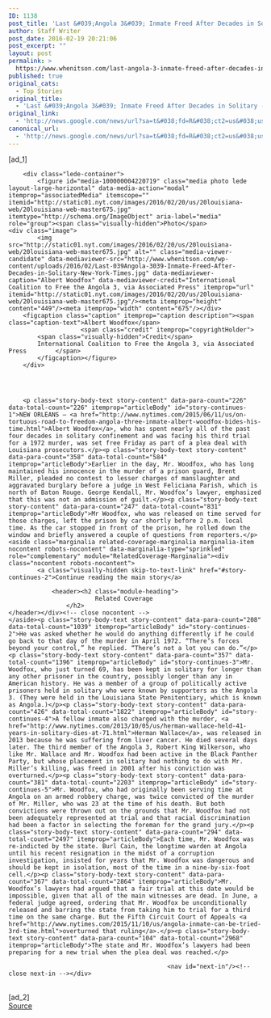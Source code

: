 ```yaml
---
ID: 1138
post_title: 'Last &#039;Angola 3&#039; Inmate Freed After Decades in Solitary &#8211; New York Times'
author: Staff Writer
post_date: 2016-02-19 20:21:06
post_excerpt: ""
layout: post
permalink: >
  https://www.whenitson.com/last-angola-3-inmate-freed-after-decades-in-solitary-new-york-times/
published: true
original_cats:
  - Top Stories
original_title:
  - 'Last &#039;Angola 3&#039; Inmate Freed After Decades in Solitary - New York Times'
original_link:
  - 'http://news.google.com/news/url?sa=t&#038;fd=R&#038;ct2=us&#038;usg=AFQjCNFe0PhmwnUcUC4sAXMEkXExKUbxKQ&#038;clid=c3a7d30bb8a4878e06b80cf16b898331&#038;cid=52779049852404&#038;ei=MXnHVvC_JMfFwQGMwaSADw&#038;url=http://www.nytimes.com/2016/02/20/us/albert-woodfox-angola-3-prisoner-louisiana.html'
canonical_url:
  - 'http://news.google.com/news/url?sa=t&#038;fd=R&#038;ct2=us&#038;usg=AFQjCNFe0PhmwnUcUC4sAXMEkXExKUbxKQ&#038;clid=c3a7d30bb8a4878e06b80cf16b898331&#038;cid=52779049852404&#038;ei=MXnHVvC_JMfFwQGMwaSADw&#038;url=http://www.nytimes.com/2016/02/20/us/albert-woodfox-angola-3-prisoner-louisiana.html'
---
```

 [ad_1]
<br><div id="story-body" readability="117.94265652428">

        
        
        <div class="lede-container">
            <figure id="media-100000004220719" class="media photo lede layout-large-horizontal" data-media-action="modal" itemprop="associatedMedia" itemscope="" itemid="http://static01.nyt.com/images/2016/02/20/us/20louisiana-web/20louisiana-web-master675.jpg" itemtype="http://schema.org/ImageObject" aria-label="media" role="group"><span class="visually-hidden">Photo</span>
    <div class="image">
            <img src="http://static01.nyt.com/images/2016/02/20/us/20louisiana-web/20louisiana-web-master675.jpg" alt="" class="media-viewer-candidate" data-mediaviewer-src="http://www.whenitson.com/wp-content/uploads/2016/02/Last-039Angola-3039-Inmate-Freed-After-Decades-in-Solitary-New-York-Times.jpg" data-mediaviewer-caption="Albert Woodfox" data-mediaviewer-credit="International Coalition to Free the Angola 3, via Associated Press" itemprop="url" itemid="http://static01.nyt.com/images/2016/02/20/us/20louisiana-web/20louisiana-web-master675.jpg"/><meta itemprop="height" content="449"/><meta itemprop="width" content="675"/></div>
        <figcaption class="caption" itemprop="caption description"><span class="caption-text">Albert Woodfox</span>
                        <span class="credit" itemprop="copyrightHolder">
            <span class="visually-hidden">Credit</span>
            International Coalition to Free the Angola 3, via Associated Press        </span>
            </figcaption></figure>
        </div>

        

                
        <p class="story-body-text story-content" data-para-count="226" data-total-count="226" itemprop="articleBody" id="story-continues-1">NEW ORLEANS — <a href="http://www.nytimes.com/2015/06/11/us/on-tortuous-road-to-freedom-angola-three-inmate-albert-woodfox-bides-his-time.html">Albert Woodfox</a>, who has spent nearly all of the past four decades in solitary confinement and was facing his third trial for a 1972 murder, was set free Friday as part of a plea deal with Louisiana prosecutors.</p><p class="story-body-text story-content" data-para-count="358" data-total-count="584" itemprop="articleBody">Earlier in the day, Mr. Woodfox, who has long maintained his innocence in the murder of a prison guard, Brent Miller, pleaded no contest to lesser charges of manslaughter and aggravated burglary before a judge in West Feliciana Parish, which is north of Baton Rouge. George Kendall, Mr. Woodfox’s lawyer, emphasized that this was not an admission of guilt.</p><p class="story-body-text story-content" data-para-count="247" data-total-count="831" itemprop="articleBody">Mr Woodfox, who was released on time served for those charges, left the prison by car shortly before 2 p.m. local time. As the car stopped in front of the prison, he rolled down the window and briefly answered a couple of questions from reporters.</p>    <aside class="marginalia related-coverage-marginalia marginalia-item nocontent robots-nocontent" data-marginalia-type="sprinkled" role="complementary" module="RelatedCoverage-Marginalia"><div class="nocontent robots-nocontent">
            <a class="visually-hidden skip-to-text-link" href="#story-continues-2">Continue reading the main story</a>

                <header><h2 class="module-heading">
                            Related Coverage
                    </h2>
    </header></div><!-- close nocontent -->
    </aside><p class="story-body-text story-content" data-para-count="208" data-total-count="1039" itemprop="articleBody" id="story-continues-2">He was asked whether he would do anything differently if he could go back to that day of the murder in April 1972. “There’s forces beyond your control,” he replied. “There’s not a lot you can do.”</p><p class="story-body-text story-content" data-para-count="357" data-total-count="1396" itemprop="articleBody" id="story-continues-3">Mr. Woodfox, who just turned 69, has been kept in solitary for longer than any other prisoner in the country, possibly longer than any in American history. He was a member of a group of politically active prisoners held in solitary who were known by supporters as the Angola 3. (They were held in the Louisiana State Penitentiary, which is known as Angola.)</p><p class="story-body-text story-content" data-para-count="426" data-total-count="1822" itemprop="articleBody" id="story-continues-4">A fellow inmate also charged with the murder, <a href="http://www.nytimes.com/2013/10/05/us/herman-wallace-held-41-years-in-solitary-dies-at-71.html">Herman Wallace</a>, was released in 2013 because he was suffering from liver cancer. He died several days later. The third member of the Angola 3, Robert King Wilkerson, who like Mr. Wallace and Mr. Woodfox had been active in the Black Panther Party, but whose placement in solitary had nothing to do with Mr. Miller’s killing, was freed in 2001 after his conviction was overturned.</p><p class="story-body-text story-content" data-para-count="381" data-total-count="2203" itemprop="articleBody" id="story-continues-5">Mr. Woodfox, who had originally been serving time at Angola on an armed robbery charge, was twice convicted of the murder of Mr. Miller, who was 23 at the time of his death. But both convictions were thrown out on the grounds that Mr. Woodfox had not been adequately represented at trial and that racial discrimination had been a factor in selecting the foreman for the grand jury.</p><p class="story-body-text story-content" data-para-count="294" data-total-count="2497" itemprop="articleBody">Each time, Mr. Woodfox was re-indicted by the state. Burl Cain, the longtime warden at Angola until his recent resignation in the midst of a corruption investigation, insisted for years that Mr. Woodfox was dangerous and should be kept in isolation, most of the time in a nine-by-six-foot cell.</p><p class="story-body-text story-content" data-para-count="367" data-total-count="2864" itemprop="articleBody">Mr. Woodfox’s lawyers had argued that a fair trial at this date would be impossible, given that all of the main witnesses are dead. In June, a federal judge agreed, ordering that Mr. Woodfox be unconditionally released and barring the state from taking him to trial for a third time on the same charge. But the Fifth Circuit Court of Appeals <a href="http://www.nytimes.com/2015/11/10/us/angola-inmate-can-be-tried-3rd-time.html">overturned that ruling</a>.</p><p class="story-body-text story-content" data-para-count="104" data-total-count="2968" itemprop="articleBody">The state and Mr. Woodfox’s lawyers had been preparing for a new trial when the plea deal was reached.</p>
        
                                                <nav id="next-in"/><!-- close next-in --></div>
<br>[ad_2]
<br><a href="http://news.google.com/news/url?sa=t&#038;fd=R&#038;ct2=us&#038;usg=AFQjCNFe0PhmwnUcUC4sAXMEkXExKUbxKQ&#038;clid=c3a7d30bb8a4878e06b80cf16b898331&#038;cid=52779049852404&#038;ei=MXnHVvC_JMfFwQGMwaSADw&#038;url=http://www.nytimes.com/2016/02/20/us/albert-woodfox-angola-3-prisoner-louisiana.html">Source </a>